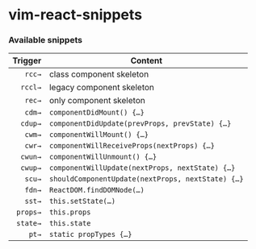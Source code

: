 # vim-react-snippets
### Available snippets

| Trigger  | Content |
| -------: | ------- |
| `rcc→`   | class component skeleton |
| `rccl→`  | legacy component skeleton |
| `rec→`   | only component skeleton |
| `cdm→`   | `componentDidMount() {…}` |
| `cdup→`  | `componentDidUpdate(prevProps, prevState) {…}` |
| `cwm→`   | `componentWillMount() {…}` |
| `cwr→`   | `componentWillReceiveProps(nextProps) {…}` |
| `cwun→`  | `componentWillUnmount() {…}` |
| `cwup→`  | `componentWillUpdate(nextProps, nextState) {…}` |
| `scu→`   | `shouldComponentUpdate(nextProps, nextState) {…}` |
| `fdn→`   | `ReactDOM.findDOMNode(…)` |
| `sst→`   | `this.setState(…)` |
| `props→` | `this.props` |
| `state→` | `this.state` |
| `pt→`    | `static propTypes {…}` |

